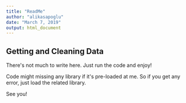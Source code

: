 ```yaml
---
title: "ReadMe"
author: "alikasapoglu"
date: "March 7, 2019"
output: html_document
---
```



## Getting and Cleaning Data

There's not much to write here. Just run the code and enjoy!

Code might missing any library if it's pre-loaded at me. So if you get any error, just load the related library. 

See you!

